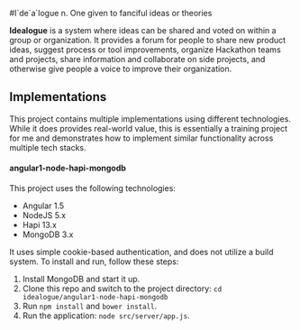 #I\`de´a\`logue
n. One given to fanciful ideas or theories

**Idealogue** is a system where ideas can be shared and voted on within a group or organization.
It provides a forum for people to share new product ideas, suggest process or tool improvements,
organize Hackathon teams and projects, share information and collaborate on side projects, and
otherwise give people a voice to improve their organization.

## Implementations
This project contains multiple implementations using different technologies. While it does provides
real-world value, this is essentially a training project for me and demonstrates how to implement
similar functionality across multiple tech stacks.

#### angular1-node-hapi-mongodb
This project uses the following technologies:

- Angular 1.5
- NodeJS 5.x
- Hapi 13.x
- MongoDB 3.x

It uses simple cookie-based authentication, and does not utilize a build system. To install and run,
follow these steps:

1. Install MongoDB and start it up.
2. Clone this repo and switch to the project directory: `cd idealogue/angular1-node-hapi-mongodb`
3. Run `npm install` and `bower install`.
4. Run the application: `node src/server/app.js`.
